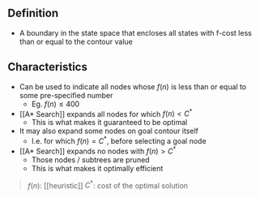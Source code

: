 ## Definition

- A boundary in the state space that encloses all states with f-cost less than or equal to the contour value

## Characteristics

- Can be used to indicate all nodes whose $f(n)$ is less than or equal to some pre-specified number
	- Eg. $f(n)\le400$
- [[A* Search]] expands all nodes for which $f(n)<C^*$
	- This is what makes it guaranteed to be optimal
- It may also expand some nodes on goal contour itself
	- I.e. for which $f(n)=C^*$, before selecting a goal node
- [[A* Search]] expands no nodes with $f(n)>C^*$
	- Those nodes / subtrees are pruned
	- This is what makes it optimally efficient

> $f(n)$: [[heuristic]]
> $C^*$: cost of the optimal solution

